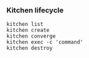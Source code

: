### Kitchen lifecycle

```
kitchen list
kitchen create
kitchen converge
kitchen exec -c 'command'
kitchen destroy
```
